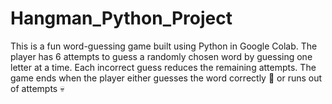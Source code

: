 # Hangman_Python_Project
This is a fun word-guessing game built using Python in Google Colab. The player has 6 attempts to guess a randomly chosen word by guessing one letter at a time. Each incorrect guess reduces the remaining attempts. The game ends when the player either guesses the word correctly 🎉 or runs out of attempts 💀
